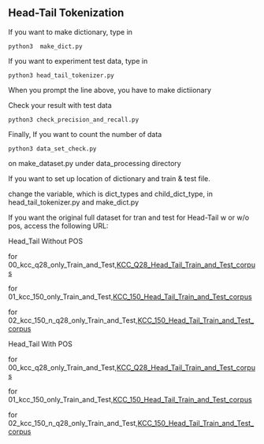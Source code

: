 ## Head-Tail Tokenization 


If you want to make dictionary, type in 

```
python3  make_dict.py
```

If you want to experiment test data, type in 

```
python3 head_tail_tokenizer.py
```

When you prompt the line above, you have to make dictiionary 


Check your result with test data

```
python3 check_precision_and_recall.py
```


Finally, If you want to count the number of data 


```
python3 data_set_check.py
```

on make_dataset.py under data_processing directory 


If you want to set up location of dictionary and train & test file. 

change the variable, which is dict_types and child_dict_type, in head_tail_tokenizer.py and make_dict.py 

If you want the original full dataset for tran and test for Head-Tail w or w/o pos, access the following URL:

Head_Tail Without POS 
  
  for 00_kcc_q28_only_Train_and_Test,[KCC_Q28_Head_Tail_Train_and_Test_corpus](https://drive.google.com/file/d/1EazZ1Ucn0y7Mg4ZKA6-4rtfgBVtXgjPw/view?usp=sharing)

  for 01_kcc_150_only_Train_and_Test,[KCC_150_Head_Tail_Train_and_Test_corpus](https://drive.google.com/file/d/1DHY-FXWKffquE6NsvzIGmi2VWEASoPPs/view?usp=sharing)
  
  for 02_kcc_150_n_q28_only_Train_and_Test,[KCC_150_Head_Tail_Train_and_Test_corpus](https://drive.google.com/file/d/1JVee3VOg7P7sXpvQDMma_G_D1xfLi-5v/view?usp=sharing)


Head_Tail With POS 
  
  for 00_kcc_q28_only_Train_and_Test,[KCC_Q28_Head_Tail_Train_and_Test_corpus]()

  for 01_kcc_150_only_Train_and_Test,[KCC_150_Head_Tail_Train_and_Test_corpus]()
  
  for 02_kcc_150_n_q28_only_Train_and_Test,[KCC_150_Head_Tail_Train_and_Test_corpus]()






